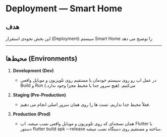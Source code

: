 # Deployment — Smart Home

## هدف
این بخش نحوه‌ی استقرار (Deployment) سیستم Smart Home را توضیح می‌ دهد  

---

## محیط‌ها (Environments)
1. **Development (Dev)**  
   - در عمل اپ رو روی سیستم خودمان یا مستقیم روی تلویزیون و موبایل واقعی Build و Run می‌کنیم.
(هیچ سرور جدا یا محیط مجزا وجود ندارد.) 

2. **Staging (Pre-Production)**  
   - فعلاً محیط جدا نداریم، تست‌ ها را روی همان سرور اصلی انجام می‌ دهیم.

3. **Production (Prod)**  
   - همان نسخه‌ای که روی تلویزیون‌ و موبایل واقعی نصب میشه.
اپ Flutter با دستور flutter build apk --release ساخته و مستقیم روی دستگاه نصب میشه.  
